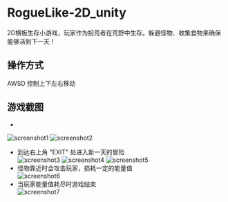# RogueLike-2D_unity
2D横板生存小游戏，玩家作为拾荒者在荒野中生存。躲避怪物、收集食物来确保能够活到下一天！

## 操作方式
AWSD 控制上下左右移动

## 游戏截图
*   
![screenshot1](https://github.com/KazeLv/pictures/blob/master/project%20screenshot/RogueLike1.PNG)
![screenshot2](https://github.com/KazeLv/pictures/blob/master/project%20screenshot/RogueLike2.PNG)
* 到达右上角 "EXIT" 处进入新一天的冒险  
![screenshot3](https://github.com/KazeLv/pictures/blob/master/project%20screenshot/RogueLike3.PNG)
![screenshot4](https://github.com/KazeLv/pictures/blob/master/project%20screenshot/RogueLike4.PNG)
![screenshot5](https://github.com/KazeLv/pictures/blob/master/project%20screenshot/RogueLike5.PNG)
* 怪物靠近时会攻击玩家，损耗一定的能量值  
![screenshot6](https://github.com/KazeLv/pictures/blob/master/project%20screenshot/RogueLike6.PNG)
* 当玩家能量值耗尽时游戏结束  
![screenshot7](https://github.com/KazeLv/pictures/blob/master/project%20screenshot/RogueLike7.PNG)
